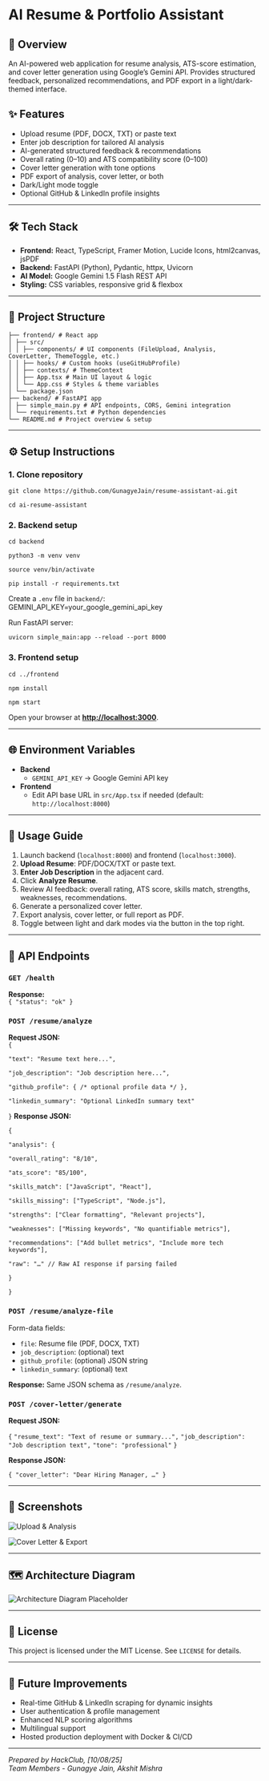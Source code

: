 # AI Resume & Portfolio Assistant

## 📌 Overview
An AI-powered web application for resume analysis, ATS-score estimation, and cover letter generation using Google’s Gemini API. Provides structured feedback, personalized recommendations, and PDF export in a light/dark-themed interface.

## ✨ Features
- Upload resume (PDF, DOCX, TXT) or paste text  
- Enter job description for tailored AI analysis  
- AI-generated structured feedback & recommendations  
- Overall rating (0–10) and ATS compatibility score (0–100)  
- Cover letter generation with tone options  
- PDF export of analysis, cover letter, or both  
- Dark/Light mode toggle  
- Optional GitHub & LinkedIn profile insights  

---

## 🛠 Tech Stack
- **Frontend:** React, TypeScript, Framer Motion, Lucide Icons, html2canvas, jsPDF  
- **Backend:** FastAPI (Python), Pydantic, httpx, Uvicorn  
- **AI Model:** Google Gemini 1.5 Flash REST API  
- **Styling:** CSS variables, responsive grid & flexbox  

---

## 📂 Project Structure
```root
├── frontend/ # React app
│ ├── src/
│ │ ├── components/ # UI components (FileUpload, Analysis, CoverLetter, ThemeToggle, etc.)
│ │ ├── hooks/ # Custom hooks (useGitHubProfile)
│ │ ├── contexts/ # ThemeContext
│ │ ├── App.tsx # Main UI layout & logic
│ │ └── App.css # Styles & theme variables
│ └── package.json
├── backend/ # FastAPI app
│ ├── simple_main.py # API endpoints, CORS, Gemini integration
│ └── requirements.txt # Python dependencies
└── README.md # Project overview & setup
```

---

## ⚙️ Setup Instructions

### 1. Clone repository  
```git clone https://github.com/GunagyeJain/resume-assistant-ai.git```

```cd ai-resume-assistant```


### 2. Backend setup  
```cd backend```

```python3 -m venv venv```

```source venv/bin/activate```

```pip install -r requirements.txt```


Create a `.env` file in `backend/`:
GEMINI_API_KEY=your_google_gemini_api_key


Run FastAPI server:

```uvicorn simple_main:app --reload --port 8000```


### 3. Frontend setup  
`cd ../frontend`

`npm install`

`npm start`


Open your browser at [**http://localhost:3000**](http://localhost:3000).

---

## 🌐 Environment Variables

- **Backend**  
  - `GEMINI_API_KEY` → Google Gemini API key  
- **Frontend**  
  - Edit API base URL in `src/App.tsx` if needed (default: `http://localhost:8000`)

---

## 🚀 Usage Guide

1. Launch backend (`localhost:8000`) and frontend (`localhost:3000`).  
2. **Upload Resume**: PDF/DOCX/TXT or paste text.  
3. **Enter Job Description** in the adjacent card.  
4. Click **Analyze Resume**.  
5. Review AI feedback: overall rating, ATS score, skills match, strengths, weaknesses, recommendations.  
6. Generate a personalized cover letter.  
7. Export analysis, cover letter, or full report as PDF.  
8. Toggle between light and dark modes via the button in the top right.

---

## 🔗 API Endpoints

### `GET /health`  
**Response:**  
`{ "status": "ok" }`

### `POST /resume/analyze`  
**Request JSON:**  
`{`

`"text": "Resume text here...",`

`"job_description": "Job description here...",`

`"github_profile": { /* optional profile data */ },`

`"linkedin_summary": "Optional LinkedIn summary text"`

`}`
**Response JSON:**  


`{`

`"analysis": {`

`"overall_rating": "8/10",`

`"ats_score": "85/100",`

`"skills_match": ["JavaScript", "React"],`

`"skills_missing": ["TypeScript", "Node.js"],`

`"strengths": ["Clear formatting", "Relevant projects"],`

`"weaknesses": ["Missing keywords", "No quantifiable metrics"],`

`"recommendations": ["Add bullet metrics", "Include more tech keywords"],`

`"raw": "…" // Raw AI response if parsing failed`

`}`

`}`

### `POST /resume/analyze-file`  
Form-data fields:  
- `file`: Resume file (PDF, DOCX, TXT)  
- `job_description`: (optional) text  
- `github_profile`: (optional) JSON string  
- `linkedin_summary`: (optional) text  

**Response:** Same JSON schema as `/resume/analyze`.

### `POST /cover-letter/generate`  
**Request JSON:**  

`{`
`"resume_text": "Text of resume or summary...",`
`"job_description": "Job description text",`
`"tone": "professional"`
`}`

**Response JSON:**  

`{ "cover_letter": "Dear Hiring Manager, …" }`


---

## 📸 Screenshots

![Upload & Analysis](./docs/screenshots/upload_analysis.png)  

![Cover Letter & Export](./docs/screenshots/cover_export.png)  

---

## 🗺 Architecture Diagram

![Architecture Diagram Placeholder](./docs/architecture.png)  

---

## 📜 License
This project is licensed under the MIT License. See `LICENSE` for details.

---

## 🚀 Future Improvements
- Real-time GitHub & LinkedIn scraping for dynamic insights  
- User authentication & profile management  
- Enhanced NLP scoring algorithms  
- Multilingual support  
- Hosted production deployment with Docker & CI/CD  

---

*Prepared by HackClub, [10/08/25]*  
*Team Members - Gunagye Jain, Akshit Mishra*
